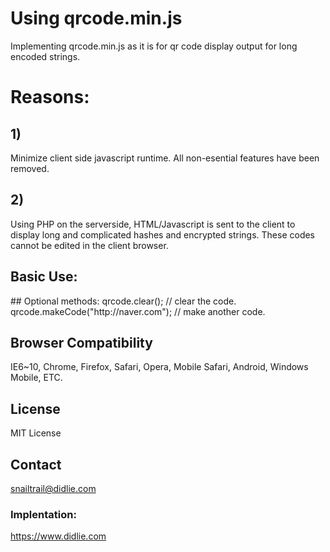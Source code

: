 # Using qrcode.min.js
Implementing qrcode.min.js as it is for qr code display output for long encoded strings. 
# Reasons:
## 1)
Minimize client side javascript runtime. All non-esential features have been removed.
## 2)
Using PHP on the serverside, HTML/Javascript is sent to the client to display long and complicated hashes and encrypted strings. These codes cannot be edited in the client browser.
## Basic Use:
<div id="qrcode"></div>
<script type="text/javascript">
var qrcode = new QRCode(document.getElementById("qrcode"), {
	text: "http://jindo.dev.naver.com/collie",
	width: 128,
	height: 128,
	colorDark : "#000000",
	colorLight : "#ffffff",
	correctLevel : QRCode.CorrectLevel.H
});
</script>
## Optional methods:
qrcode.clear(); // clear the code.
qrcode.makeCode("http://naver.com"); // make another code.

## Browser Compatibility
IE6~10, Chrome, Firefox, Safari, Opera, Mobile Safari, Android, Windows Mobile, ETC.

## License
MIT License

## Contact
snailtrail@didlie.com

### Implentation:
https://www.didlie.com
